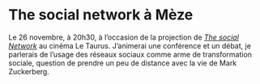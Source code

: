 # The social network à Mèze

Le 26 novembre, à 20h30, à l’occasion de la projection de [*The social Network*](http://www.thesocialnetwork-movie.com/) au cinéma Le Taurus. J’animerai une conférence et un débat, je parlerais de l’usage des réseaux sociaux comme arme de transformation sociale, question de prendre un peu de distance avec la vie de Mark Zuckerberg.